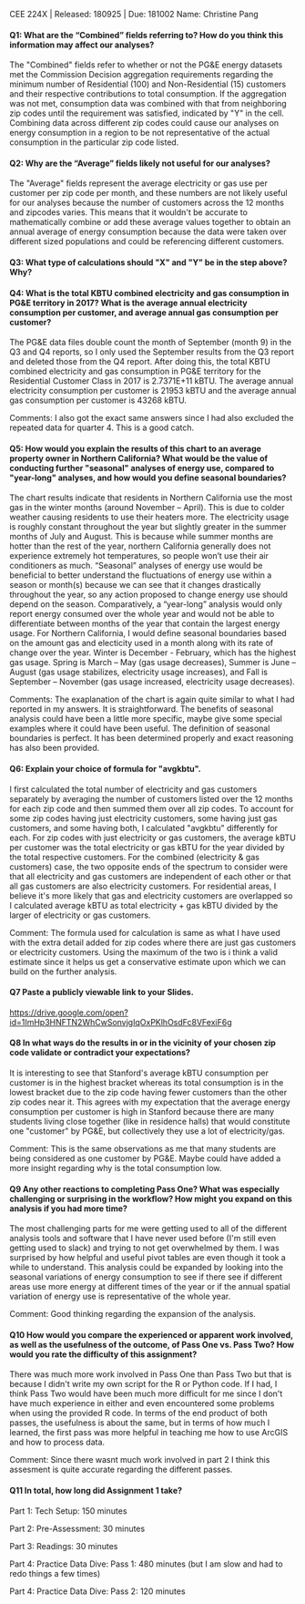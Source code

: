 CEE 224X | Released: 180925 | Due: 181002
Name: Christine Pang

#### Q1: What are the “Combined” fields referring to? How do you think this information may affect our analyses?

The "Combined" fields refer to whether or not the PG&E energy datasets met the Commission Decision aggregation requirements regarding the minimum number of Residential (100) and Non-Residential (15) customers and their respective contributions to total consumption. If the aggregation was not met, consumption data was combined with that from neighboring zip codes until the requirement was satisfied, indicated by "Y" in the cell. Combining data across different zip codes could cause our analyses on energy consumption in a region to be not representative of the actual consumption in the particular zip code listed.



#### Q2: Why are the “Average” fields likely not useful for our analyses?

The "Average" fields represent the average electricity or gas use per customer per zip code per month, and these numbers are not likely useful for our analyses because the number of customers across the 12 months and zipcodes varies. This means that it wouldn't be accurate to mathematically combine or add these average values together to obtain an annual average of energy consumption because the data were taken over different sized populations and could be referencing different customers. 



#### Q3: What type of calculations should "X" and "Y" be in the step above? Why?





#### Q4: What is the total KBTU combined electricity and gas consumption in PG&E territory in 2017? What is the average annual electricity consumption per customer, and average annual gas consumption per customer?

The PG&E data files double count the month of September (month 9) in the Q3 and Q4 reports, so I only used the September results from the Q3 report and deleted those from the Q4 report. After doing this, the total KBTU combined electricity and gas consumption in PG&E territory for the Residential Customer Class in 2017 is 2.7371E+11 kBTU. The average annual electricity consumption per customer is 21953 kBTU and the average annual gas consumption per customer is 43268 kBTU.

Comments: I also got the exact same answers since I had also excluded the repeated data for quarter 4. This is a good catch. 



#### Q5: How would you explain the results of this chart to an average property owner in Northern California? What would be the value of conducting further "seasonal" analyses of energy use, compared to "year-long" analyses, and how would you define seasonal boundaries?

The chart results indicate that residents in Northern California use the most gas in the winter months (around November – April). This is due to colder weather causing residents to use their heaters more. The electricity usage is roughly constant throughout the year but slightly greater in the summer months of July and August. This is because while summer months are hotter than the rest of the year, northern California generally does not experience extremely hot temperatures, so people won’t use their air conditioners as much.
“Seasonal” analyses of energy use would be beneficial to better understand the fluctuations of energy use within a season or month(s) because we can see that it changes drastically throughout the year, so any action proposed to change energy use should depend on the season. Comparatively, a “year-long” analysis would only report energy consumed over the whole year and would not be able to differentiate between months of the year that contain the largest energy usage. 
For Northern California, I would define seasonal boundaries based on the amount gas and electicity used in a month along with its rate of change over the year. Winter is December - February, which has the highest gas usage. Spring is March – May (gas usage decreases), Summer is June – August (gas usage stabilizes, electricity usage increases), and Fall is September – November (gas usage increased, electricity usage decreases).

Comments: The exaplanation of the chart is again quite similar to what I had reported in my answers. It is straightforward. The benefits of seasonal analysis could have been a little more specific, maybe give some special examples where it could have been useful. The definition of seasonal boundaries is perfect. It has been determined properly and exact reasoning has also been provided. 




#### Q6: Explain your choice of formula for "avgkbtu".

I first calculated the total number of electricity and gas customers separately by averaging the number of customers listed over the 12 months for each zip code and then summed them over all zip codes. To account for some zip codes having just electricity customers, some having just gas customers, and some having both, I calculated "avgkbtu" differently for each. For zip codes with just electricity or gas customers, the average kBTU per customer was the total electricity or gas kBTU for the year divided by the total respective customers. For the combined (electricity & gas customers) case, the two opposite ends of the spectrum to consider were that all electricity and gas customers are independent of each other or that all gas customers are also electricity customers. For residential areas, I believe it's more likely that gas and electricity customers are overlapped so I calculated average kBTU as total electricity + gas kBTU divided by the larger of electricity or gas customers.

Comment: The formula used for calculation is same as what I have used with the extra detail added for zip codes where there are just gas customers or electricity customers. Using the maximum of the two is i think a valid estimate since it helps us get a conservative estimate upon which we can build on the further analysis.


#### Q7 Paste a publicly viewable link to your Slides.

https://drive.google.com/open?id=1ImHp3HNFTN2WhCwSonvjgIqOxPKlhOsdFc8VFexiF6g



#### Q8 In what ways do the results in or in the vicinity of your chosen zip code validate or contradict your expectations?

It is interesting to see that Stanford's average kBTU consumption per customer is in the highest bracket whereas its total consumption is in the lowest bracket due to the zip code having fewer customers than the other zip codes near it. This agrees with my expectation that the average energy consumption per customer is high in Stanford because there are many students living close together (like in residence halls) that would constitute one "customer" by PG&E, but collectively they use a lot of electricity/gas.

Comment: This is the same observations as me that many students are being considered as one customer by PG&E. Maybe could have added a more insight regarding why is the total consumption low. 

#### Q9 Any other reactions to completing Pass One? What was especially challenging or surprising in the workflow? How might you expand on this analysis if you had more time?

The most challenging parts for me were getting used to all of the different analysis tools and software that I have never used before (I'm still even getting used to slack) and trying to not get overwhelmed by them. I was surprised by how helpful and useful pivot tables are even though it took a while to understand. This analysis could be expanded by looking into the seasonal variations of energy consumption to see if there see if different areas use more energy at different times of the year or if the annual spatial variation of energy use is representative of the whole year.

Comment: Good thinking regarding the expansion of the analysis.


#### Q10 How would you compare the experienced or apparent work involved, as well as the usefulness of the outcome, of Pass One vs. Pass Two? How would you rate the difficulty of this assignment?

There was much more work involved in Pass One than Pass Two but that is because I didn't write my own script for the R or Python code. If I had, I think Pass Two would have been much more difficult for me since I don't have much experience in either and even encountered some problems when using the provided R code. In terms of the end product of both passes, the usefulness is about the same, but in terms of how much I learned, the first pass was more helpful in teaching me how to use ArcGIS and how to process data.

Comment: Since there wasnt much work involved in part 2 I think this assesment is quite accurate regarding the different passes. 


#### Q11 In total, how long did Assignment 1 take?

Part 1: Tech Setup: 150 minutes

Part 2: Pre-Assessment: 30 minutes

Part 3: Readings: 30 minutes

Part 4: Practice Data Dive: Pass 1: 480 minutes (but I am slow and had to redo things a few times)

Part 4: Practice Data Dive: Pass 2: 120 minutes
